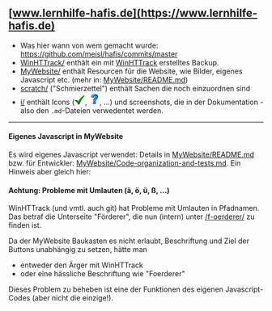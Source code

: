 ## [www.lernhilfe-hafis.de](https://www.lernhilfe-hafis.de) ##

* Was hier wann von wem gemacht wurde: https://github.com/meisl/hafis/commits/master
* [WinHTTrack/](WinHTTrack) enthält ein mit [WinHTTrack](http://www.httrack.com/) erstelltes Backup.
* [MyWebsite/](MyWebsite) enthält Resourcen für die Website, wie Bilder, eigenes Javascript etc. (mehr in: [MyWebsite/README.md](MyWebsite/README.md))
* [scratch/](scratch) ("Schmierzettel") enthält Sachen die noch einzuordnen sind
* [i/](i) enthält Icons (![check](i/check.png), ![question](i/question.png), ...) und screenshots, die in der Dokumentation - also den `.md`-Dateien verwedentet werden.

---
#### Eigenes Javascript in MyWebsite ####
Es wird eigenes Javascript verwendet: Details in [MyWebsite/README.md](MyWebsite/README.md) bzw. für Entwickler: [MyWebsite/Code-organization-and-tests.md](MyWebsite/Code-organization-and-tests.md). Ein Hinweis aber gleich hier:

#### Achtung: Probleme mit Umlauten (ä, ö, ü, ß, ...) ####
WinHTTrack (und vmtl. auch git) hat Probleme mit Umlauten in Pfadnamen.
Das betraf die Unterseite "Förderer", die nun (intern) unter [/f-oerderer/](WinHTTrack/Hafis/www.lernhilfe-hafis.de/f-oerderer/index.html) zu finden ist.

Da der MyWebsite Baukasten es nicht erlaubt, Beschriftung und Ziel der Buttons unabhängig zu setzen, hätte man

  - entweder den Ärger mit WinHTTrack
  - oder eine hässliche Beschriftung wie "Foerderer"

Dieses Problem zu beheben ist eine der Funktionen des eigenen Javascript-Codes (aber nicht die einzige!).